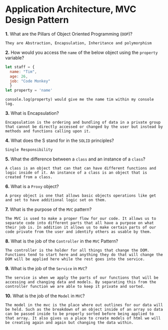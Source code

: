 # Application Architecture, MVC Design Pattern

**1.** What are the Pillars of Object Oriented Programming (`OOP`)?
<!-- enter you answer in the space below -->
```
They are Abstraction, Encapsulation, Inheritance and polymorphism
```
**2.** How would you access the `name` of the below object using the `property` variable?
```js
let staff = {
  name: "Tim",
  age: 26,
  job: "Code Monkey"
  }
let property = 'name'
```
<!-- enter you answer in the space below -->
```
console.log(property) would give me the name tim within my console log.
```
**3.** What is Encapsulation?
<!-- enter you answer in the space below -->
```
Encapsulation is the ordering and bundling of data in a private group that cannot be directly accessed or changed by the user but instead by methods and functions calling upon it. 
```
**4.** What does the S stand for in the `SOLID` principles?
<!-- enter you answer in the space below -->
```
Single Responsibility
```
**5.** What the difference between a `class` and an instance of a `class`?
<!-- enter you answer in the space below -->
```
A class is an object that can that can have different functions and logic inside of it. An instance of a class is an object that is created from a class. 
```
**6.** What is a `Proxy` object?
<!-- enter you answer in the space below -->
```
A proxy object is one that allows basic objects operations like get and set to have additional logic set on them. 
```

**7.** What is the purpose of the `MVC` pattern?
<!-- enter you answer in the space below -->
```
The MVC is used to make a proper flow for our code. It allows us to separate code into different parts that all have a purpose on what their job is. In addition it allows us to make certain parts of our code private from the user and identify others as usable by them. 
```
**8.** What is the job of the `Controller` in the `MVC` Pattern?
<!-- enter you answer in the space below -->
```
The controller is the holder for all things that change the DOM. Functions tend to start here and anything they do that will change the DOM will be applied here while the rest goes into the service. 
```

**9.** What is the job of the `Service` in `MVC`?
<!-- enter you answer in the space below -->
```
The service is when we apply the parts of our functions that will be accessing and changing data and models. By separating this from the controller function we are able to keep it private and sorted.
```
**10.** What is the job of the `Model` in `MVC`?
<!-- enter you answer in the space below -->
```
The model in the mvc is the place where out outlines for our data will be held. Such as the breakdown of an object inside of an array so data can be passed inside to be properly sorted before being applied to that array. It also gives us a place to create models of html we will be creating again and again but changing the data within. 
```

